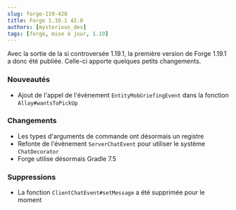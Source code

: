 ```yaml
---
slug: forge-119-420
title: Forge 1.19.1 42.0
authors: [mysterious_dev]
tags: [forge, mise à jour, 1.19]
---
```


Avec la sortie de la si controversée 1.19.1, la première version de Forge 1.19.1 a donc été publiée. Celle-ci apporte quelques petits changements.

<!--truncate-->

### Nouveautés

- Ajout de l'appel de l'évènement `EntityMobGriefingEvent` dans la fonction `Allay#wantsToPickUp`

###  Changements

- Les types d'arguments de commande ont désormais un registre
- Refonte de l'évènement `ServerChatEvent` pour utiliser le système `ChatDecorator`
- Forge utilise désormais Gradle 7.5

### Suppressions

- La fonction `ClientChatEvent#setMessage` a été supprimée pour le moment